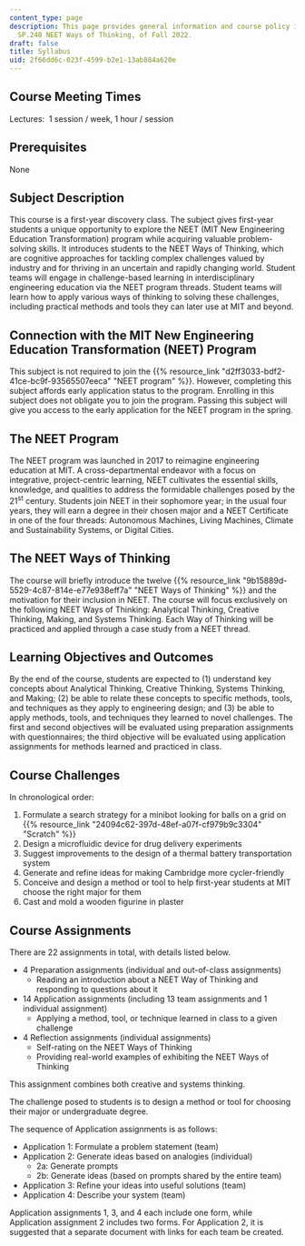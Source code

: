 ```yaml
---
content_type: page
description: This page provides general information and course policy in the MIT course,
  SP.248 NEET Ways of Thinking, of Fall 2022.
draft: false
title: Syllabus
uid: 2f66dd6c-023f-4599-b2e1-13ab884a620e
---
```

## Course Meeting Times

Lectures:  1 session / week, 1 hour / session

## Prerequisites

None

## Subject Description

This course is a first-year discovery class. The subject gives first-year students a unique opportunity to explore the NEET (MIT New Engineering Education Transformation) program while acquiring valuable problem-solving skills. It introduces students to the NEET Ways of Thinking, which are cognitive approaches for tackling complex challenges valued by industry and for thriving in an uncertain and rapidly changing world. Student teams will engage in challenge-based learning in interdisciplinary engineering education via the NEET program threads. Student teams will learn how to apply various ways of thinking to solving these challenges, including practical methods and tools they can later use at MIT and beyond.

## Connection with the MIT New Engineering Education Transformation (NEET) Program

This subject is not required to join the {{% resource_link "d2ff3033-bdf2-41ce-bc9f-93565507eeca" "NEET program" %}}. However, completing this subject affords early application status to the program. Enrolling in this subject does not obligate you to join the program. Passing this subject will give you access to the early application for the NEET program in the spring.

## The NEET Program

The NEET program was launched in 2017 to reimagine engineering education at MIT. A cross-departmental endeavor with a focus on integrative, project-centric learning, NEET cultivates the essential skills, knowledge, and qualities to address the formidable challenges posed by the 21<sup>st</sup> century. Students join NEET in their sophomore year; in the usual four years, they will earn a degree in their chosen major and a NEET Certificate in one of the four threads: Autonomous Machines, Living Machines, Climate and Sustainability Systems, or Digital Cities.

## The NEET Ways of Thinking

The course will briefly introduce the twelve {{% resource_link "9b15889d-5529-4c87-814e-e77e938eff7a" "NEET Ways of Thinking" %}} and the motivation for their inclusion in NEET. The course will focus exclusively on the following NEET Ways of Thinking: Analytical Thinking, Creative Thinking, Making, and Systems Thinking. Each Way of Thinking will be practiced and applied through a case study from a NEET thread.

## Learning Objectives and Outcomes

By the end of the course, students are expected to (1) understand key concepts about Analytical Thinking, Creative Thinking, Systems Thinking, and Making; (2) be able to relate these concepts to specific methods, tools, and techniques as they apply to engineering design; and (3) be able to apply methods, tools, and techniques they learned to novel challenges. The first and second objectives will be evaluated using preparation assignments with questionnaires; the third objective will be evaluated using application assignments for methods learned and practiced in class.

## Course Challenges

In chronological order:

1. Formulate a search strategy for a minibot looking for balls on a grid on {{% resource_link "24094c62-397d-48ef-a07f-cf979b9c3304" "Scratch" %}}
2. Design a microfluidic device for drug delivery experiments
3. Suggest improvements to the design of a thermal battery transportation system
4. Generate and refine ideas for making Cambridge more cycler-friendly
5. Conceive and design a method or tool to help first-year students at MIT choose the right major for them
6. Cast and mold a wooden figurine in plaster 

## Course Assignments

There are 22 assignments in total, with details listed below. 

- 4 Preparation assignments (individual and out-of-class assignments)
    - Reading an introduction about a NEET Way of Thinking and responding to questions about it
- 14 Application assignments (including 13 team assignments and 1 individual assignment)
    - Applying a method, tool, or technique learned in class to a given challenge
- 4 Reflection assignments (individual assignments)
    - Self-rating on the NEET Ways of Thinking
    - Providing real-world examples of exhibiting the NEET Ways of Thinking

This assignment combines both creative and systems thinking.

The challenge posed to students is to design a method or tool for choosing their major or undergraduate degree.

The sequence of Application assignments is as follows:

- Application 1: Formulate a problem statement (team)
- Application 2: Generate ideas based on analogies (individual)
    - 2a: Generate prompts
    - 2b: Generate ideas (based on prompts shared by the entire team)
- Application 3: Refine your ideas into useful solutions (team)
- Application 4: Describe your system (team)

Application assignments 1, 3, and 4 each include one form, while Application assignment 2 includes two forms. For Application 2, it is suggested that a separate document with links for each team be created.